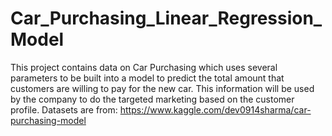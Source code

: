 # Car_Purchasing_Linear_Regression_Model
This project contains data on Car Purchasing which uses several parameters to be built into a model to predict the total amount that customers are willing to pay for the new car. This information will be used by the company to do the targeted marketing based on the customer profile. Datasets are from: https://www.kaggle.com/dev0914sharma/car-purchasing-model
